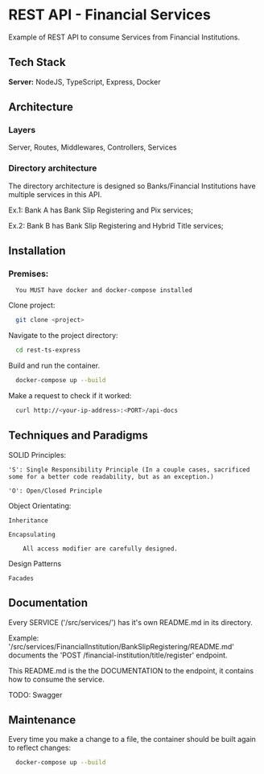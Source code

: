 # REST API - Financial Services

Example of REST API to consume Services from Financial Institutions.
## Tech Stack

**Server:** NodeJS, TypeScript, Express, Docker

## Architecture

### Layers
Server, Routes, Middlewares, Controllers, Services


### Directory architecture
The directory architecture is designed so Banks/Financial Institutions have multiple services in this API.

Ex.1: Bank A has Bank Slip Registering and Pix services;

Ex.2: Bank B has Bank Slip Registering and Hybrid Title services;

## Installation

### Premises:

```note
  You MUST have docker and docker-compose installed
```

Clone project:
```bash
  git clone <project> 
```

Navigate to the project directory:
```bash
  cd rest-ts-express
```

Build and run the container.
```bash
  docker-compose up --build
```

Make a request to check if it worked:
```bash
  curl http://<your-ip-address>:<PORT>/api-docs
```

## Techniques and Paradigms

SOLID Principles:

    'S': Single Responsibility Principle (In a couple cases, sacrificed some for a better code readability, but as an exception.)

    'O': Open/Closed Principle

Object Orientating:

    Inheritance

    Encapsulating

        All access modifier are carefully designed.

Design Patterns

    Facades

## Documentation

Every SERVICE ('/src/services/') has it's own README.md in its directory.

Example: '/src/services/FinancialInstitution/BankSlipRegistering/README.md' documents the 'POST /financial-institution/title/register' endpoint.

This README.md is the the DOCUMENTATION to the endpoint, it contains how to consume the service.

TODO: Swagger


## Maintenance 

Every time you make a change to a file, the container should be built again to reflect changes:

```bash
  docker-compose up --build
```